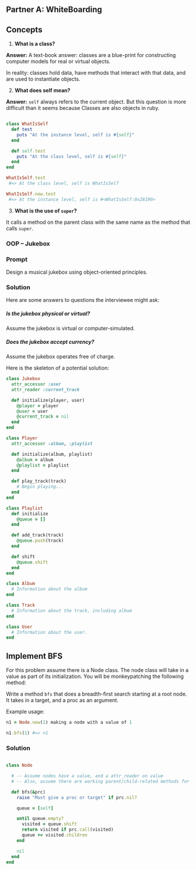 ## Partner A: WhiteBoarding

## Concepts

1. **What is a class?**

**Answer:** A text-book answer: classes are a blue-print for constructing computer models for real or virtual objects.

In reality: classes hold data, have methods that interact with that data, and are used to instantiate objects.

2. **What does self mean?**

**Answer:**
`self` always refers to the current object. But this question is more difficult than it seems because Classes are also objects in ruby.

```rb

class WhatIsSelf
  def test
    puts "At the instance level, self is #{self}"
  end

  def self.test
    puts "At the class level, self is #{self}"
  end
end

WhatIsSelf.test
 #=> At the class level, self is WhatIsSelf

WhatIsSelf.new.test
 #=> At the instance level, self is #<WhatIsSelf:0x28190>
```

3. **What is the use of `super`?**

It calls a method on the parent class with the same name as the method that calls `super`.

### OOP – Jukebox

### Prompt

Design a musical jukebox using object-oriented principles.

### Solution

Here are some answers to questions the interviewee might ask:

##### Is the jukebox physical or virtual?

Assume the jukebox is virtual or computer-simulated.

##### Does the jukebox accept currency?

Assume the jukebox operates free of charge.

Here is the skeleton of a potential solution:

```ruby
class Jukebox
  attr_accessor :user
  attr_reader :current_track

  def initialize(player, user)
    @player = player
    @user = user
    @current_track = nil
  end
end

class Player
  attr_accessor :album, :playlist

  def initialize(album, playlist)
    @album = album
    @playlist = playlist
  end

  def play_track(track)
    # Begin playing...
  end
end

class Playlist
  def initialize
    @queue = []
  end

  def add_track(track)
    @queue.push(track)
  end

  def shift
    @queue.shift
  end
end

class Album
  # Information about the album
end

class Track
  # Information about the track, including album
end

class User
  # Information about the user.
end
```

## Implement BFS

For this problem assume there is a Node class. The node class will take in a value as part of its initialization. You will be monkeypatching the following method:

Write a method `bfs` that does a breadth-first search starting at a root node. It takes in a target, and a proc as an argument.

Example usage:

```ruby
n1 = Node.new(1) making a node with a value of 1

n1.bfs(1) #=> n1

```

### Solution

```rb

class Node

  # -- Assume nodes have a value, and a attr_reader on value
  # -- Also, assume there are working parent/child-related methods for Node

  def bfs(&prc)
    raise "Must give a proc or target" if prc.nil?

    queue = [self]

    until queue.empty?
      visited = queue.shift
      return visited if prc.call(visited)
      queue += visited.children
    end

    nil
  end
end
```
